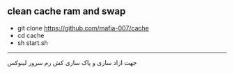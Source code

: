 ## clean cache ram and swap 

- git clone https://github.com/mafia-007/cache
- cd cache
- sh start.sh

-----------------------------------------------------
جهت ازاد سازی و پاک سازی کش رم سرور لینوکس  
